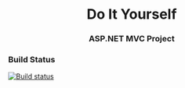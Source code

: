<h1 align="center">Do It Yourself</h1>
<h3 align="center">ASP.NET MVC Project</h3>

### Build Status
[![Build status](https://ci.appveyor.com/api/projects/status/untntsp59g92ds6e?svg=true)](https://ci.appveyor.com/project/DimitarSD/doityourself)
